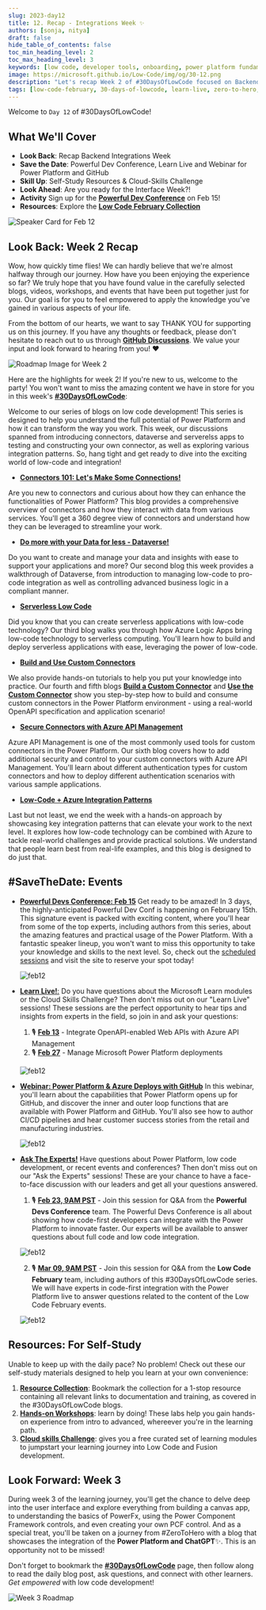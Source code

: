 ```yaml
---
slug: 2023-day12
title: 12. Recap - Integrations Week ✨
authors: [sonja, nitya]
draft: false
hide_table_of_contents: false
toc_min_heading_level: 2
toc_max_heading_level: 3
keywords: [low code, developer tools, onboarding, power platform fundamentals, 30DaysOfLowCode, recap]
image: https://microsoft.github.io/Low-Code/img/og/30-12.png
description: "Let's recap Week 2 of #30DaysOfLowCode focused on Backend Integrations with emphasis on data, security, serverless, connectors and usage patterns - join us at #LowCodeFebruary https://aka.ms/lowcode-february" 
tags: [low-code-february, 30-days-of-lowcode, learn-live, zero-to-hero, ask-the-expert,fusion-teams, power-platform, recap]
---
```


<head>
  <meta name="twitter:url" 
    content="https://microsoft.github.io/Low-Code/blog/2023-day12" />
  <meta name="twitter:title" 
    content="12. Recap - Integrations Week ✨" />
  <meta name="twitter:description" 
    content="Let's recap Week 2 of #30DaysOfLowCode focused on Backend Integrations with emphasis on data, security, serverless, connectors and usage patterns - join us at #LowCodeFebruary https://aka.ms/lowcode-february" />
  <meta name="twitter:image" 
    content="https://microsoft.github.io/Low-Code/img/og/30-12.png" />
  <meta name="twitter:card" content="summary_large_image" />
  <meta name="twitter:creator" 
    content="@nitya" />
  <meta name="twitter:site" content="@AzureAdvocates" /> 
  <link rel="canonical" 
    href="https://microsoft.github.io/Low-Code/blog/2023-day12" />
</head>

Welcome to `Day 12` of #30DaysOfLowCode!

## What We'll Cover
 * **Look Back**: Recap Backend Integrations Week
 * **Save the Date**: Powerful Dev Conference, Learn Live and Webinar for Power Platform and GitHub
 * **Skill Up**: Self-Study Resources & Cloud-Skills Challenge
 * **Look Ahead**: Are you ready for the Interface Week?!
 * **Activity** Sign up for the [**Powerful Dev Conference**](https://learn.microsoft.com/events/learn-events/powerful-devs-2023/?WT.mc_id=javascript-82212-ninarasi) on Feb 15!
 * **Resources**: Explore the [**Low Code February Collection**](https://aka.ms/lowcode-february/collection)

![Speaker Card for Feb 12](./../../../static/img/og/30-12.png)


## **Look Back**: Week 2 Recap

Wow, how quickly time flies! We can hardly believe that we're almost halfway through our journey. How have you been enjoying the experience so far? We truly hope that you have found value in the carefully selected blogs, videos, workshops, and events that have been put together just for you. Our goal is for you to feel empowered to apply the knowledge you've gained in various aspects of your life.

From the bottom of our hearts, we want to say THANK YOU for supporting us on this journey. If you have any thoughts or feedback, please don't hesitate to reach out to us through [**GitHub Discussions**](https://github.com/microsoft/Low-Code/discussions). We value your input and look forward to hearing from you! ❤️


![Roadmap Image for Week 2](./../../../static/img/og/30-roadmap-week2.png)


Here are the highlights for week 2! If you're new to us, welcome to the party! You won't want to miss the amazing content we have in store for you in this week's [**#30DaysOfLowCode**](https://aka.ms/lowcode-february/blog): 

Welcome to our series of blogs on low code development! This series is designed to help you understand the full potential of Power Platform and how it can transform the way you work. This week, our discussions spanned from introducing connectors, dataverse and serverelss apps to testing and constructing your own connector, as well as exploring various integration patterns. So, hang tight and get ready to dive into the exciting world of low-code and integration!

* [**Connectors 101: Let's Make Some Connections!**](https://microsoft.github.io/Low-Code/blog/2023-day6)

Are you new to connectors and curious about how they can enhance the functionalities of Power Platform? This blog provides a comprehensive overview of connectors and how they interact with data from various services. You'll get a 360 degree view of connectors and understand how they can be leveraged to streamline your work.

* [**Do more with your Data for less - Dataverse!**](https://microsoft.github.io/Low-Code/blog/2023-day7)

Do you want to create and manage your data and insights with ease to support your applications and more? Our second blog this week provides a walkthrough of Dataverse, from introduction to managing low-code to pro-code integration as well as controlling advanced business logic in a compliant manner.

* [**Serverless Low Code**]((https://microsoft.github.io/Low-Code/blog/2023-day8))

Did you know that you can create serverless applications with low-code technology? Our third blog walks you through how Azure Logic Apps bring low-code technology to serverless computing. You'll learn how to build and deploy serverless applications with ease, leveraging the power of low-code.

* [**Build and Use Custom Connectors**](https://microsoft.github.io/Low-Code/blog/2023-day9-build)

We also provide hands-on tutorials to help you put your knowledge into practice. Our fourth and fifth blogs [**Build a Custom Connector**](https://microsoft.github.io/Low-Code/blog/2023-day9-build) and [**Use the Custom Connector**](https://microsoft.github.io/Low-Code/blog/2023-day9-use) show you step-by-step how to build and consume custom connectors in the Power Platform environment - using a real-world OpenAPI specification and application scenario!

* [**Secure Connectors with Azure API Management**](https://microsoft.github.io/Low-Code/blog/2023-day10)

Azure API Management is one of the most commonly used tools for custom connectors in the Power Platform. Our sixth blog covers how to add additional security and control to your custom connectors with Azure API Management. You'll learn about different authentication types for custom connectors and how to deploy different authentication scenarios with various sample applications.

* [**Low-Code + Azure Integration Patterns**](https://microsoft.github.io/Low-Code/blog/2023-day11)

Last but not least, we end the week with a hands-on approach by showcasing key integration patterns that can elevate your work to the next level. It explores how low-code technology can be combined with Azure to tackle real-world challenges and provide practical solutions. We understand that people learn best from real-life examples, and this blog is designed to do just that.


## **#SaveTheDate**: Events

* [**Powerful Devs Conference: Feb 15**](https://learn.microsoft.com/events/learn-events/powerful-devs-2023/?WT.mc_id=javascript-82212-ninarasi) Get ready to be amazed! In 3 days, the highly-anticipated Powerful Dev Conf is happening on February 15th. This signature event is packed with exciting content, where you'll hear from some of the top experts, including authors from this series, about the amazing features and practical usage of the Power Platform. With a fantastic speaker lineup, you won't want to miss this opportunity to take your knowledge and skills to the next level. So, check out the [scheduled sessions](https://learn.microsoft.com/events/learn-events/powerful-devs-2023/?WT.mc_id=javascript-82212-ninarasi) and visit the site to reserve your spot today!

  ![feb12](./Powerful%20Dev%20Social-Simple1.png)

* [**Learn Live!**:](https://aka.ms/lowcode-february/LearnLive) Do you have questions about the Microsoft Learn modules or the Cloud Skills Challenge? Then don't miss out on our "Learn Live" sessions! These sessions are the perfect opportunity to hear tips and insights from experts in the field, so join in and ask your questions: 
  1. 🎙 [**Feb 13**](https://aka.ms/lowcode-february/LearnLive) - Integrate OpenAPI-enabled Web APIs with Azure API Management
  2. 🎙 [**Feb 27**](https://aka.ms/lowcode-february/LearnLive) - Manage Microsoft Power Platform deployments

  ![feb12](./LearnLive.png)

* [**Webinar: Power Platform & Azure Deploys with GitHub**](https://mktoevents.com/Microsoft+Event/383091/157-GQE-382) In this webinar, you'll learn about the capabilities that Power Platform opens up for GitHub, and discover the inner and outer loop functions that are available with Power Platform and GitHub. You'll also see how to author CI/CD pipelines and hear customer success stories from the retail and manufacturing industries. 

  ![feb12](./webinar.png)


* [**Ask The Experts!**](http://localhost:3000/Low-Code/lowcode-february/Video-Live#ask-the-experts) Have questions about Power Platform, low code development, or recent events and conferences? Then don't miss out on our "Ask the Experts" sessions! These are your chance to have a face-to-face discussion with our leaders and get all your questions answered.
    1. 🎙 [**Feb 23, 9AM PST**](https://aka.ms/ATE0223/RSVP ) - Join this session for Q&A from the **Powerful Devs Conference** team. The Powerful Devs Conference is all about showing how code-first developers can integrate with the Power Platform to innovate faster. Our experts will be available to answer questions about full code and low code integration.

    ![feb12](./ate_powerfuldev.png)

    2. 🎙 [**Mar 09, 9AM PST**](https://aka.ms/ATE0309/RSVP) - Join this session for Q&A from the **Low Code February** team, including authors of this #30DaysOfLowCode series. We will have experts in code-first integration with the Power Platform live to answer questions related to the content of the Low Code February events.

    ![feb12](./ate_lowcodefeb.png)

## **Resources:** For Self-Study

Unable to keep up with the daily pace? No problem! Check out these our self-study materials designed to help you learn at your own convenience:
1. [**Resource Collection**](https://aka.ms/lowcode-february/collection): Bookmark the collection for a 1-stop resource containing all relevant links to documentation and training, as covered in the #30DaysOfLowCode blogs. 
2. [**Hands-on Workshops**](https://aka.ms/lowcode-february/workshop): learn by doing! These labs help you gain hands-on experience from intro to advanced, whereever you're in the learning path. 
3. [**Cloud skills Challenge**](https://aka.ms/lowcode-february/challenge): gives you a free curated set of learning modules to jumpstart your learning journey into Low Code and Fusion development. 

## **Look Forward**: Week 3

During week 3 of the learning journey, you'll get the chance to delve deep into the user interface and explore everything from building a canvas app, to understanding the basics of PowerFx, using the Power Component Framework controls, and even creating your own PCF control. And as a special treat, you'll be taken on a journey from #ZeroToHero with a blog that showcases the integration of the **Power Platform and ChatGPT**✨. This is an opportunity not to be missed!


Don't forget to bookmark the [**#30DaysOfLowCode**](https://aka.ms/lowcode-february/blog) page, then follow along to read the daily blog post, ask questions, and connect with other learners. _Get empowered_ with low code development!

![Week 3 Roadmap](./../../../static/img/og/30-week3.png)